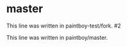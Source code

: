 # master

This line was written in paintboy-test/fork. #2

This line was written in paintboy/master.
